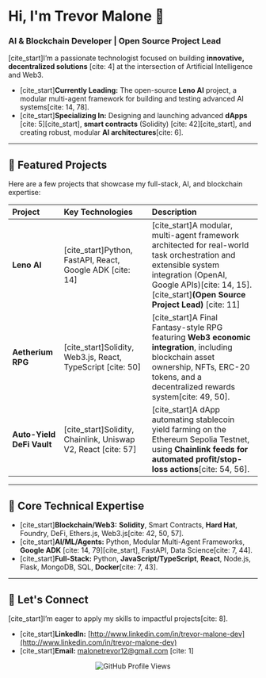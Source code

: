 # Hi, I'm Trevor Malone 👋

### AI & Blockchain Developer | Open Source Project Lead

[cite_start]I’m a passionate technologist focused on building **innovative, decentralized solutions** [cite: 4] at the intersection of Artificial Intelligence and Web3.

- [cite_start]**Currently Leading:** The open-source **Leno AI** project, a modular multi-agent framework for building and testing advanced AI systems[cite: 14, 78].
- [cite_start]**Specializing In:** Designing and launching advanced **dApps** [cite: 5][cite_start], **smart contracts** (Solidity) [cite: 42][cite_start], and creating robust, modular **AI architectures**[cite: 6].

---

## 🚀 Featured Projects

Here are a few projects that showcase my full-stack, AI, and blockchain expertise:

| Project | Key Technologies | Description |
| :--- | :--- | :--- |
| **Leno AI** | [cite_start]Python, FastAPI, React, Google ADK [cite: 14] | [cite_start]A modular, multi-agent framework architected for real-world task orchestration and extensible system integration (OpenAI, Google APIs)[cite: 14, 15]. [cite_start]**(Open Source Project Lead)** [cite: 11] |
| **Aetherium RPG** | [cite_start]Solidity, Web3.js, React, TypeScript [cite: 50] | [cite_start]A Final Fantasy-style RPG featuring **Web3 economic integration**, including blockchain asset ownership, NFTs, ERC-20 tokens, and a decentralized rewards system[cite: 49, 50]. |
| **Auto-Yield DeFi Vault** | [cite_start]Solidity, Chainlink, Uniswap V2, React [cite: 57] | [cite_start]A dApp automating stablecoin yield farming on the Ethereum Sepolia Testnet, using **Chainlink feeds for automated profit/stop-loss actions**[cite: 54, 56]. |

---

## 🧠 Core Technical Expertise

- [cite_start]**Blockchain/Web3:** **Solidity**, Smart Contracts, **Hard Hat**, Foundry, DeFi, Ethers.js, Web3.js[cite: 42, 50, 57].
- [cite_start]**AI/ML/Agents:** Python, Modular Multi-Agent Frameworks, **Google ADK** [cite: 14, 79][cite_start], FastAPI, Data Science[cite: 7, 44].
- [cite_start]**Full-Stack:** Python, **JavaScript/TypeScript**, **React**, Node.js, Flask, MongoDB, SQL, **Docker**[cite: 7, 43].

---

## 🤝 Let's Connect

[cite_start]I’m eager to apply my skills to impactful projects[cite: 8].

- [cite_start]**LinkedIn:** [http://www.linkedin.com/in/trevor-malone-dev](http://www.linkedin.com/in/trevor-malone-dev) 
- [cite_start]**Email:** malonetrevor12@gmail.com [cite: 1]

<p align="center">
  <img src="https://komarev.com/ghpvc/?username=YOUR_GITHUB_USERNAME&label=Profile%20views&color=0e75b6&style=flat" alt="GitHub Profile Views" />
</p>
